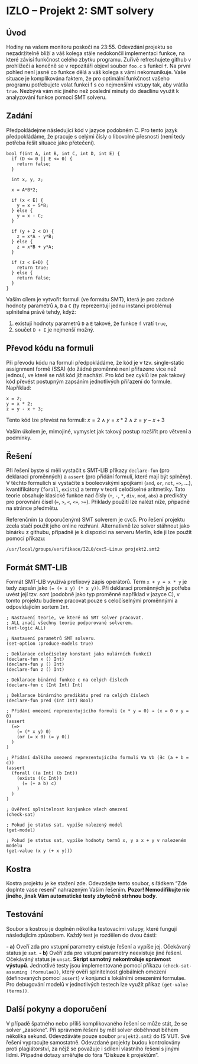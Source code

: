# IZLO – Projekt 2: SMT solvery
## Úvod
Hodiny na vašem monitoru poskočí na 23:55. Odevzdání projektu se nezadržitelně blíží a váš kolega stále nedokončil implementaci funkce, na které závisí funkčnost celého zbytku programu. Zuřivě refreshujete github v prohlížeči a konečně se v repozitáři objeví soubor `foo.c` s funkcí `f`. Na první pohled není jasné co funkce dělá a váš kolega s vámi nekomunikuje. Vaše situace je komplikována faktem, že pro optimální funkčnost vašeho programu potřebujete volat funkci f s co nejmenšími vstupy tak, aby vrátila `true`. Nezbývá vám nic jiného než poslední minuty do deadlinu využít k analyzování funkce pomocí SMT solveru.

## Zadání
Předpokládejme následující kód v jazyce podobném C. Pro tento jazyk předpokládáme, že pracuje s celými čísly o libovolné přesnosti (není tedy potřeba řešit situace jako přetečení).

```
bool f(int A, int B, int C, int D, int E) {
  if (D <= 0 || E <= 0) {
    return false;
  }

  int x, y, z;

  x = A*B*2;

  if (x < E) {
    y = x + 5*B;
  } else {
    y = x - C;
  }

  if (y + 2 < D) {
    z = x*A - y*B;
  } else {
    z = x*B + y*A;
  }

  if (z < E+D) {
    return true;
  } else {
    return false;
  }
}
```

Vaším cílem je vytvořit formuli (ve formátu SMT), která je pro zadané hodnoty parametrů `A`, `B` a `C` (ty reprezentují jednu instanci problému) splnitelná právě tehdy, když:

1. existují hodnoty parametrů `D` a `E` takové, že funkce `f` vratí `true`,
2. součet `D + E` je nejmenší možný.

## Převod kódu na formuli
Při převodu kódu na formuli předpokládáme, že kód je v tzv. single-static assignment formě (SSA) (do žádné proměnné není přiřazeno více než jednou), ve které se náš kód již nachází. Pro kód bez cyklů lze pak takový kód převést postupným zapsáním jednotlivých přiřazení do formule. Například:

```
x = 2;
y = x * 2;
z = y - x + 3;
```

Tento kód lze převést na formuli: $x=2 \land y = x * 2 \land z = y - x + 3$

Vaším úkolem je, mimojiné, vymyslet jak takový postup rozšířit pro větvení a podmínky.

## Řešení
Při řešení byste si měli vystačit s SMT-LIB příkazy `declare-fun` (pro deklaraci proměnných) a `assert` (pro přidání formulí, které mají být splněny). V těchto formulích si vystačíte s booleovskými spojkami (`and`, `or`, `not`, `=>`, …), kvantifikátory (`forall`, `exists`) a termy v teorii celočíselné aritmetiky. Tato teorie obsahuje klasické funkce nad čísly (`+`, `-`, `*`, `div`, `mod`, `abs`) a predikáty pro porovnání čísel (`=`, `>`, `<`, `<=`, `>=`). Příklady použití lze nalézt níže, případně na stránce předmětu.

Referenčním (a doporučeným) SMT solverem je cvc5. Pro řešení projektu zcela stačí použít jeho online rozhraní. Alternativně lze solver stáhnout jako binárku z githubu, případně je k dispozici na serveru Merlin, kde ji lze použít pomocí příkazu:

`/usr/local/groups/verifikace/IZLO/cvc5-Linux projekt2.smt2`

## Formát SMT-LIB
Formát SMT-LIB využívá prefixový zápis operátorů. Term `x + y = x * y` je tedy zapsán jako `(= (+ x y) (* x y))`. Při deklaraci proměnných je potřeba uvést její tzv. *sort* (podobně jako typ proměnné například v jazyce C), v tomto projektu budeme pracovat pouze s celočíselnými proměnnými a odpovídajícím sortem `Int`.

```
; Nastavení teorie, ve které má SMT solver pracovat.
; ALL značí všechny teorie podporované solverem.
(set-logic ALL)

; Nastavení parametrů SMT solveru.
(set-option :produce-models true)

; Deklarace celočíselný konstant jako nulárních funkcí)
(declare-fun x () Int)
(declare-fun y () Int)
(declare-fun z () Int)

; Deklarace binární funkce c na celých číslech
(declare-fun c (Int Int) Int)

; Deklarace binárního predikátu pred na celých číslech
(declare-fun pred (Int Int) Bool)

; Přidání omezení reprezentujícího formuli (x * y = 0) → (x = 0 ∨ y = 0)
(assert
  (=>
    (= (* x y) 0)
    (or (= x 0) (= y 0))
  )  
)

; Přidání dalšího omezení reprezentujícího formuli ∀a ∀b (∃c (a + b = c))
(assert
  (forall ((a Int) (b Int))
    (exists ((c Int))
      (= (+ a b) c)
    )
  )
)

; Ověření splnitelnost konjunkce všech omezení
(check-sat)

; Pokud je status sat, vypíše nalezený model
(get-model)

; Pokud je status sat, vypíše hodnoty termů x, y a x + y v nalezeném modelu
(get-value (x y (+ x y)))
```

## Kostra
Kostra projektu je ke stažení zde. Odevzdejte tento soubor, s řádkem “Zde doplnte vase reseni” nahrazeným Vaším řešením. **Pozor! Nemodifikujte nic jiného, jinak Vám automatické testy zbytečně strhnou body**.

## Testování
Soubor s kostrou je doplněn několika testovacími vstupy, které fungují následujícím způsobem. Každý test je rozdělen do dvou částí:

**- a)** Oveří zda pro vstupní parametry existuje řešení a vypíše jej. Očekávaný status je `sat`.
**- b)** Ověří zda pro vstupní parametry neexistuje jiné řešení. Očekáváný status je `unsat`.
**Skript samotný nekontroluje správnost výstupů**. Jednotlivé testy jsou implementované pomocí příkazu `(check-sat-assuming (formulae))`, který ověří splnitelnost globálních omezení (definovaných pomocí `assert`) v konjunci s lokálními omezeními formulae. Pro debugování modelů v jednotlivých testech lze využít příkaz `(get-value (terms))`.

## Další pokyny a doporučení
V případě špatného nebo příliš komplikovaného řešení se může stát, že se solver „zasekne“. Při správném řešení by měl solver doběhnout během několika sekund.
Odevzdáváte pouze soubor `projekt2.smt2` do IS VUT.
Své řešení vypracujte samostatně. Odevzdané projekty budou kontrolovány proti plagiátorství, za nějž se považuje i sdílení vlastního řešení s jinými lidmi.
Případné dotazy směřujte do fóra “Diskuze k projektům”.